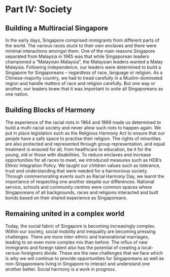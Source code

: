 # Part IV: Society

## Building a Multiracial Singapore

In the early days, Singapore comprised immigrants from different parts of the world. The various races stuck to their own enclaves and there were minimal interactions amongst them. One of the main reasons Singapore separated from Malaysia in 1965 was that while Singaporean leaders championed a “Malaysian Malaysia”, the Malaysian leaders wanted a Malay Malaysia. Following independence, our leaders were determined to build a Singapore for Singaporeans – regardless of race, language or religion. As a Chinese-majority country, we had to tread carefully in a Muslim-dominated region and handle matters of race and religion carefully. But one way or another, our leaders knew that it was important to unite all Singaporeans as one nation. 

## Building Blocks of Harmony

The experience of the racial riots in 1964 and 1969 made us determined to build a multi-racial society and never allow such riots to happen again. We put in place legislation such as the Religious Harmony Act to ensure that our people have a safe space to practise their religion. The rights of minorities are also protected and represented through group representation, and equal treatment is ensured for all, from healthcare to education, be it for the young, old or those with disabilities. To reduce enclaves and increase opportunities for all races to meet, we introduced measures such as HDB’s Ethnic Integration Policy. We taught our children values such as tolerance, trust and understanding that were needed for a harmonious society. Through commemorating events such as Racial Harmony Day, we learnt the importance of respecting one another despite our differences. National service, schools and community centres were common spaces where Singaporeans of all backgrounds, races and religions interacted and built bonds based on their shared experience as Singaporeans. 

## Remaining united in a complex world

Today, the social fabric of Singapore is becoming increasingly complex. Within our society, social mobility and inequality are becoming pressing challenges. There are more inter-ethnic and transnational marriages, leading to an even more complex mix than before. The influx of new immigrants and foreign talent also has the potential of creating a local-versus-foreigners divide. These are the new challenges that we face which is why we will continue to provide opportunities for Singaporeans as well as non-Singaporeans living in Singapore to interact and understand one another better. Social harmony is a work in progress.